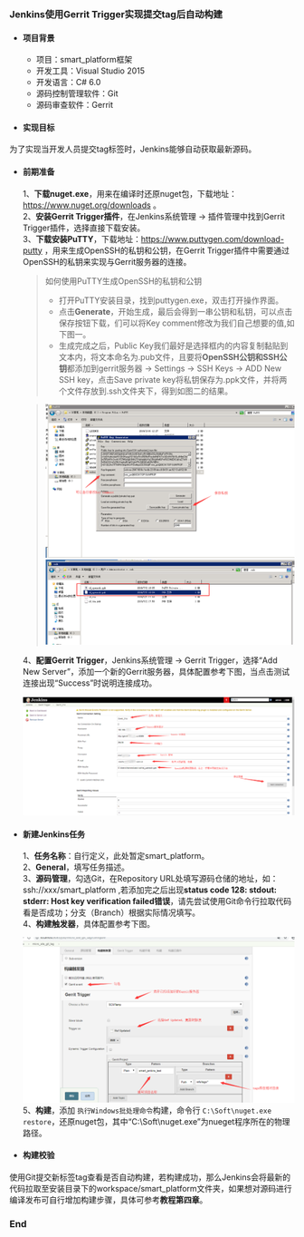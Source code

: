 ### Jenkins使用Gerrit Trigger实现提交tag后自动构建

+ #### 项目背景
	+ 项目：smart_platform框架
	+ 开发工具：Visual Studio 2015
	+ 开发语言：C# 6.0
	+ 源码控制管理软件：Git
	+ 源码审查软件：Gerrit
+ #### 实现目标
为了实现当开发人员提交tag标签时，Jenkins能够自动获取最新源码。

+ #### 前期准备
   1、**下载nuget.exe**，用来在编译时还原nuget包，下载地址：https://www.nuget.org/downloads 。  
   2、**安装Gerrit Trigger插件**，在Jenkins系统管理 -> 插件管理中找到Gerrit Trigger插件，选择直接下载安装。  
   3、**下载安装PuTTY**，下载地址：https://www.puttygen.com/download-putty ，用来生成OpenSSH的私钥和公钥，在Gerrit Trigger插件中需要通过OpenSSH的私钥来实现与Gerrit服务器的连接。
   >如何使用PuTTY生成OpenSSH的私钥和公钥
   >+ 打开PuTTY安装目录，找到puttygen.exe，双击打开操作界面。
   >+ 点击**Generate**，开始生成，最后会得到一串公钥和私钥，可以点击保存按钮下载，们可以将Key comment修改为我们自己想要的值,如下图一。
   >+ 生成完成之后，Public Key我们最好是选择框内的内容复制黏贴到文本内，将文本命名为.pub文件，且要将**OpenSSH公钥和SSH公钥**都添加到gerrit服务器 -> Settings -> SSH Keys -> ADD New SSH key，点击Save private key将私钥保存为.ppk文件，并将两个文件存放到.ssh文件夹下，得到如图二的结果。
   
   >![avatar](/Images/putty.png)
   >![avatar](/Images/openssh.png)
   
   4、**配置Gerrit Trigger**，Jenkins系统管理 -> Gerrit Trigger，选择“Add New Server”，添加一个新的Gerrit服务器，具体配置参考下图，当点击测试连接出现“Success”时说明连接成功。
   
   ![avatar](/Images/gerrit.png)
+ #### 新建Jenkins任务
   1、**任务名称**：自行定义，此处暂定smart_platform。  
   2、**General**，填写任务描述。  
   3、**源码管理**，勾选Git，在Repository URL处填写源码仓储的地址，如：ssh://xxx/smart_platform ,若添加完之后出现**status code 128: stdout: stderr: Host key verification failed错误**，请先尝试使用Git命令行拉取代码看是否成功；分支（Branch）根据实际情况填写。  
   4、**构建触发器**，具体配置参考下图。
   
   ![avatar](/Images/gerritTrriger.png)
   5、**构建**，添加 `执行Windows批处理命令`构建，命令行 `C:\Soft\nuget.exe restore`，还原nuget包，其中“C:\Soft\nuget.exe”为nueget程序所在的物理路径。
+ #### 构建校验
使用Git提交新标签tag查看是否自动构建，若构建成功，那么Jenkins会将最新的代码拉取至安装目录下的workspace/smart_platform文件夹，如果想对源码进行编译发布可自行增加构建步骤，具体可参考**教程第四章**。
### End